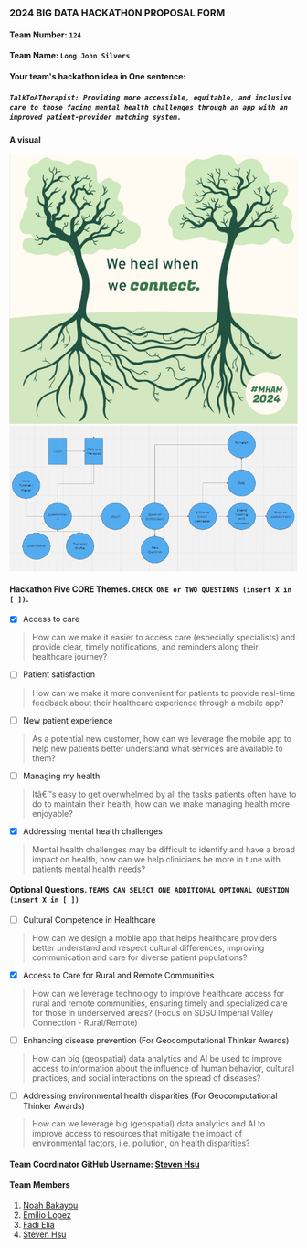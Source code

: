 ### 2024 BIG DATA HACKATHON PROPOSAL FORM

#### Team Number: `124`  

#### Team Name: `Long John Silvers`    
  
#### Your team's hackathon idea in One sentence:
##### `TalkToATherapist: Providing more accessible, equitable, and inclusive care to those facing mental health challenges through an app with an improved patient-provider matching system.`


#### A visual
![Connect](./imgs/Connect.png)
![Wireframe](./imgs/wireframe.png)
<!--
#### Theme: Enhancing Healthcareâ€™s Digital Front Door
#### - Digital solutions to help increase access, manage health, and improve patient satisfaction along the healthcare journey -  
-->

#### Hackathon Five CORE Themes. `CHECK ONE or TWO QUESTIONS (insert X in [ ])`.
- [X] Access to care
> How can we make it easier to access care (especially specialists) and provide clear, timely notifications, and reminders along their healthcare journey?
- [ ] Patient satisfaction
> How can we make it more convenient for patients to provide real-time feedback about their healthcare experience through a mobile app?
- [ ] New patient experience
> As a potential new customer, how can we leverage the mobile app to help new patients better understand what services are available to them?
- [ ] Managing my health
> Itâ€™s easy to get overwhelmed by all the tasks patients often have to do to maintain their health, how can we make managing health more enjoyable?
- [X] Addressing mental health challenges
> Mental health challenges may be difficult to identify and have a broad impact on health, how can we help clinicians be more in tune with patients mental health needs?

#### Optional Questions. `TEAMS CAN SELECT ONE ADDITIONAL OPTIONAL QUESTION (insert X in [ ])`
- [ ] Cultural Competence in Healthcare
> How can we design a mobile app that helps healthcare providers better understand and respect cultural differences, improving communication and care for diverse patient populations?
- [X] Access to Care for Rural and Remote Communities
> How can we leverage technology to improve healthcare access for rural and remote communities, ensuring timely and specialized care for those in underserved areas? (Focus on SDSU Imperial Valley Connection - Rural/Remote)
- [ ] Enhancing disease prevention (For Geocomputational Thinker Awards)
> How can big (geospatial) data analytics and AI be used to improve access to information about the influence of human behavior, cultural practices, and social interactions on the spread of diseases?
- [ ] Addressing environmental health disparities (For Geocomputational Thinker Awards)
> How can we leverage big (geospatial) data analytics and AI to improve access to resources that mitigate the impact of environmental factors, i.e. pollution, on health disparities?


#### Team Coordinator GitHub Username: [Steven Hsu](https://github.com/Steven-Hsu1)

#### Team Members 
1. [Noah Bakayou](https://github.com/NoahBakayou)
2. [Emilio Lopez](https://github.com/emilioece)
3. [Fadi Elia](https://github.com/fadielia)
4. [Steven Hsu](https://github.com/Steven-Hsu1)

